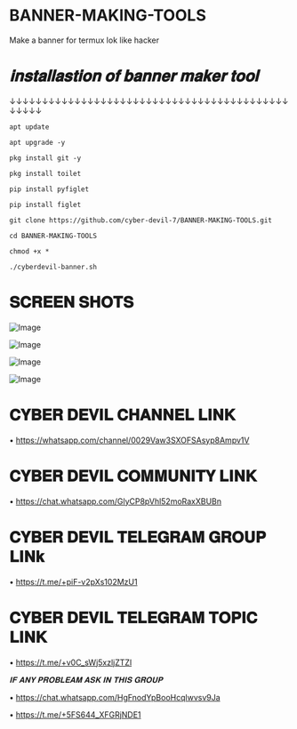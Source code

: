 # BANNER-MAKING-TOOLS
Make a banner for termux lok like hacker


# *𝐢𝐧𝐬𝐭𝐚𝐥𝐥𝐚𝐬𝐭𝐢𝐨𝐧 𝐨𝐟 𝐛𝐚𝐧𝐧𝐞𝐫 𝐦𝐚𝐤𝐞𝐫 𝐭𝐨𝐨𝐥*
↓↓↓↓↓↓↓↓↓↓↓↓↓↓↓↓↓↓↓↓↓↓↓↓↓↓↓↓↓↓↓↓↓↓↓↓↓↓↓↓↓↓↓↓↓↓↓↓

```
apt update

apt upgrade -y

pkg install git -y

pkg install toilet

pip install pyfiglet

pip install figlet

git clone https://github.com/cyber-devil-7/BANNER-MAKING-TOOLS.git

cd BANNER-MAKING-TOOLS

chmod +x *

./cyberdevil-banner.sh
```

# 𝐒𝐂𝐑𝐄𝐄𝐍 𝐒𝐇𝐎𝐓𝐒

![Image](https://github.com/user-attachments/assets/88482a91-7704-4695-ae74-46c67d4b3d35)

![Image](https://github.com/user-attachments/assets/ff3d3ab3-7626-419a-bb75-6b02fed4f8e8)

![Image](https://github.com/user-attachments/assets/412aacf2-1a08-4d66-841f-0b2c393739dd)

![Image](https://github.com/user-attachments/assets/77022c6b-6183-45ef-be97-a67c7b35c25e)






# 𝐂𝐘𝐁𝐄𝐑 𝐃𝐄𝐕𝐈𝐋 𝐂𝐇𝐀𝐍𝐍𝐄𝐋 𝐋𝐈𝐍𝐊

• https://whatsapp.com/channel/0029Vaw3SXOFSAsyp8Ampv1V

# 𝐂𝐘𝐁𝐄𝐑 𝐃𝐄𝐕𝐈𝐋 𝐂𝐎𝐌𝐌𝐔𝐍𝐈𝐓𝐘 𝐋𝐈𝐍𝐊

• https://chat.whatsapp.com/GlyCP8pVhl52moRaxXBUBn

# 𝐂𝐘𝐁𝐄𝐑 𝐃𝐄𝐕𝐈𝐋 𝐓𝐄𝐋𝐄𝐆𝐑𝐀𝐌 𝐆𝐑𝐎𝐔𝐏 𝐋𝐈𝐍𝐤

• https://t.me/+piF-v2pXs102MzU1

# 𝐂𝐘𝐁𝐄𝐑 𝐃𝐄𝐕𝐈𝐋 𝐓𝐄𝐋𝐄𝐆𝐑𝐀𝐌 𝐓𝐎𝐏𝐈𝐂 𝐋𝐈𝐍𝐊

• https://t.me/+v0C_sWj5xzljZTZl

*𝐈𝐅 𝐀𝐍𝐘 𝐏𝐑𝐎𝐁𝐋𝐄𝐀𝐌 𝐀𝐒𝐊 𝐈𝐍 𝐓𝐇𝐈𝐒 𝐆𝐑𝐎𝐔𝐏*

• https://chat.whatsapp.com/HgFnodYpBooHcqlwvsv9Ja

• https://t.me/+5FS644_XFGRjNDE1
